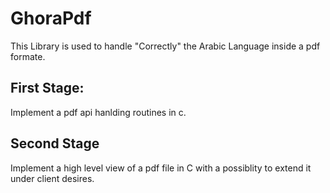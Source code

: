 # GhoraPdf
This Library is used to handle "Correctly" the Arabic Language inside a pdf formate.


## First Stage:
Implement a pdf api hanlding routines in c.
## Second Stage
Implement a high level view of a pdf file in C with a possiblity to extend it under client desires.
